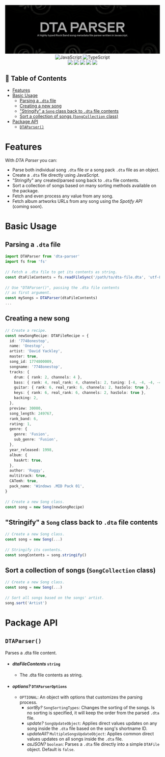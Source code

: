 <div align=center>
<img src='https://raw.githubusercontent.com/ruggeryiury/dta-parser/master/images/header.webp' alt='Header'>
</div>

<div align=center>
<img src='https://xesque.rocketseat.dev/platform/tech/javascript.svg' width='24px' title='JavaScript'/> 
<img src='https://xesque.rocketseat.dev/platform/tech/typescript.svg' width='24px' title='TypeScript'/>
</div>

<div align=center>
<img src='https://img.shields.io/github/last-commit/ruggeryiury/dta-parser?color=%23DDD&style=for-the-badge' /> <img src='https://img.shields.io/github/repo-size/ruggeryiury/dta-parser?style=for-the-badge' /> <img src='https://img.shields.io/github/issues/ruggeryiury/dta-parser?style=for-the-badge' /> <img src='https://img.shields.io/github/package-json/v/ruggeryiury/dta-parser?style=for-the-badge' /> <img src='https://img.shields.io/github/license/ruggeryiury/dta-parser?style=for-the-badge' />
</div>

## 💠 Table of Contents

- [Features](#features)
- [Basic Usage](#basic-usage)
  - [Parsing a `.dta` file](#parsing-a-dta-file)
  - [Creating a new song](#creating-a-new-song)
  - ["Stringify" a `Song` class back to `.dta` file contents](#stringify-a-song-class-back-to-dta-file-contents)
  - [Sort a collection of songs (`SongCollection` class)](#sort-a-collection-of-songs-songcollection-class)
- [Package API](#package-api)
  - [`DTAParser()`](#dtaparser)

# Features

With _DTA Parser_ you can:

- Parse both individual song `.dta` file or a song pack `.dta` file as an object.
- Create a `.dta` file directly using JavaScript.
- "Stringify" any created/parsed song back to `.dta` file contents.
- Sort a collection of songs based on many sorting methods available on the package.
- Fetch and even process any value from any song.
- Fetch album artworks URLs from any song using the _Spotify API_ (coming soon).

# Basic Usage

## Parsing a `.dta` file

```ts
import DTAParser from 'dta-parser'
import fs from 'fs'

// Fetch a .dta file to get its contents as string.
const dtaFileContents = fs.readFileSync('/path/to/dta-file.dta', 'utf-8')

// Use "DTAParser()", passing the .dta file contents
// as first argument.
const mySongs = DTAParser(dtaFileContents)
...
```

## Creating a new song

```ts
// Create a recipe.
const newSongRecipe: DTAFileRecipe = {
  id: '7748onestop',
  name: 'Onestop',
  artist: 'David Yackley',
  master: true,
  song_id: 1774800009,
  songname: '7748onestop',
  tracks: {
    drum: { rank: 2, channels: 4 },
    bass: { rank: 4, real_rank: 4, channels: 2, tuning: [-4, -4, -4, -4] },
    guitar: { rank: 6, real_rank: 6, channels: 2, hasSolo: true },
    keys: { rank: 6, real_rank: 6, channels: 2, hasSolo: true },
    backing: 2,
  },
  preview: 30000,
  song_length: 249767,
  rank_band: 6,
  rating: 1,
  genre: {
    genre: 'Fusion',
    sub_genre: 'Fusion',
  },
  year_released: 1998,
  album: {
    hasArt: true,
  },
  author: 'Ruggy',
  multitrack: true,
  CATemh: true,
  pack_name: 'Windows .MID Pack 01',
}

// Create a new Song class.
const song = new Song(newSongRecipe)
```

## "Stringify" a `Song` class back to `.dta` file contents

```ts
// Create a new Song class.
const song = new Song(...)

// Stringify its contents.
const songContents = song.stringify()
```

## Sort a collection of songs (`SongCollection` class)

```ts
// Create a new Song class.
const song = new Song(...)

// Sort all songs based on the songs' artist.
song.sort('Artist')
```

# Package API

## `DTAParser()`

Parses a .dta file content.

- #### _dtaFileContents_ `string`

  - The .dta file contents as string.

- #### _options?_ `DTAParserOptions`
  - `OPTIONAL`: An object with options that customizes the parsing process.
    - _sortBy?_ `SongSortingTypes`: Changes the sorting of the songs. Is no sorting is specified, it will keep the order from the parsed `.dta` file.
    - _update?_ `SongUpdateObject`: Applies direct values updates on any song inside the `.dta` file based on the song's shortname ID.
    - _updateAll?_ `MultipleSongsUpdateObject`: Applies common direct values updates on all songs inside the `.dta` file.
    - _asJSON?_ `boolean`: Parses a `.dta` file directly into a simple `DTAFile` object. Default is `false`.
